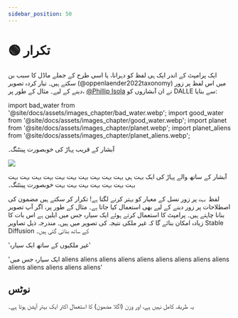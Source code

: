 ```yaml
---
sidebar_position: 50
---
```

# 🟢 تکرار

ایک پرامپٹ کے اندر ایک ہی لفظ کو دہرانا، یا اسی طرح کے جملے ماڈل کا سبب بن سکتے ہیں۔
تیار کردہ تصویر (@oppenlaender2022taxonomy) میں اس لفظ پر زور دینے کے لیے۔ مثال کے طور پر، [@Phillip Isola](https://twitter.com/phillip_isola/status/1532189632217112577) نے ان آبشاروں کو DALLE سے بنایا:

import bad_water from '@site/docs/assets/images_chapter/bad_water.webp';
import good_water from '@site/docs/assets/images_chapter/good_water.webp';
import planet from '@site/docs/assets/images_chapter/planet.webp';
import planet_aliens from '@site/docs/assets/images_chapter/planet_aliens.webp';


آبشار کے قریب پہاڑ کی خوبصورت پینٹنگ۔

<div style={{textAlign: 'center'}}>
   <img className="img-docs" src={bad_water} style={{width: "750px"}}/>
</div>

آبشار کے ساتھ والے پہاڑ کی ایک بہت ہی بہت بہت بہت بہت بہت بہت بہت بہت بہت بہت بہت بہت بہت بہت بہت بہت بہت خوبصورت پینٹنگ۔

<div style={{textAlign: 'center'}}>
   <LazyLoadImage className="img-docs" src={good_water} style={{width: "750px"}} />
</div>

لفظ `بہت` پر زور نسل کے معیار کو بہتر کرنے لگتا ہے! تکرار کر سکتے ہیں
مضمون کی اصطلاحات پر زور دینے کے لیے بھی استعمال کیا جاتا ہے۔ مثال کے طور پر، اگر آپ تصویر بنانا چاہتے ہیں۔
پرامپٹ کا استعمال کرتے ہوئے ایک سیارہ جس میں ایلین ہے
اس بات کا زیادہ امکان بنائے گا کہ غیر ملکی نتیجہ کی تصویر میں ہیں۔ مندرجہ ذیل تصاویر Stable Diffusion کے ساتھ بنائی گئی ہیں۔

'غیر ملکیوں کے ساتھ ایک سیارہ'
<div style={{textAlign: 'center'}}>
   <LazyLoadImage className="img-docs" src={planet} style={{width: "250px"}} />
</div>

'ایک سیارہ جس میں aliens aliens aliens aliens aliens aliens aliens aliens aliens aliens aliens aliens aliens aliens'

<div style={{textAlign: 'center'}}>
   <LazyLoadImage className="img-docs" src={planet_aliens} style={{width: "250px"}} />
</div>


## نوٹس

یہ طریقہ کامل نہیں ہے، اور وزن (اگلا مضمون) کا استعمال اکثر ایک بہتر آپشن ہوتا ہے۔